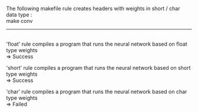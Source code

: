 The following makefile rule creates headers with weights in short / char data type :<br/>
make conv 

----
<br/>
'float' rule compiles a program that runs the neural network based on float type weights<br/>
=> Success

'short' rule compiles a program that runs the neural network based on short type weights<br/>
=> Success


'char' rule compiles a program that runs the neural network based on char type weights<br/>
=> Failed